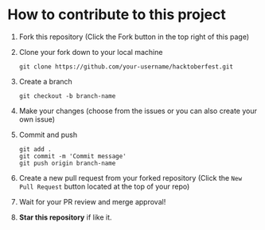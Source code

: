 # How to contribute to this project

1. Fork this repository (Click the Fork button in the top right of this page)

2. Clone your fork down to your local machine

   `git clone https://github.com/your-username/hacktoberfest.git `

3. Create a branch

   `git checkout -b branch-name`

4. Make your changes (choose from the issues or you can also create your own issue)

5. Commit and push

   ```
   git add .
   git commit -m 'Commit message'
   git push origin branch-name
   ```

6. Create a new pull request from your forked repository (Click the `New Pull Request` button located at the top of your repo)

7. Wait for your PR review and merge approval!

8. **Star this repository** if like it.
